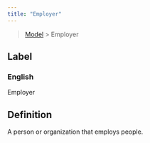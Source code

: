 ```yaml
---
title: "Employer"
---
```


> [Model](./../) > Employer

## Label

### English
Employer


## Definition
A person or organization that employs people. 


    
